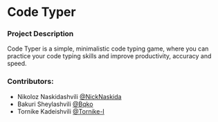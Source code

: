 # Code Typer

### Project Description
Code Typer is a simple, minimalistic code typing game, where you can practice your code typing skills and improve productivity, accuracy and speed.


### Contributors:
- Nikoloz Naskidashvili [@NickNaskida](https://github.com/NickNaskida)
- Bakuri Sheylashvili [@Bqko](https://github.com/Bqko)
- Tornike Kadeishvili [@Tornike-I](https://github.com/Tornike-I)